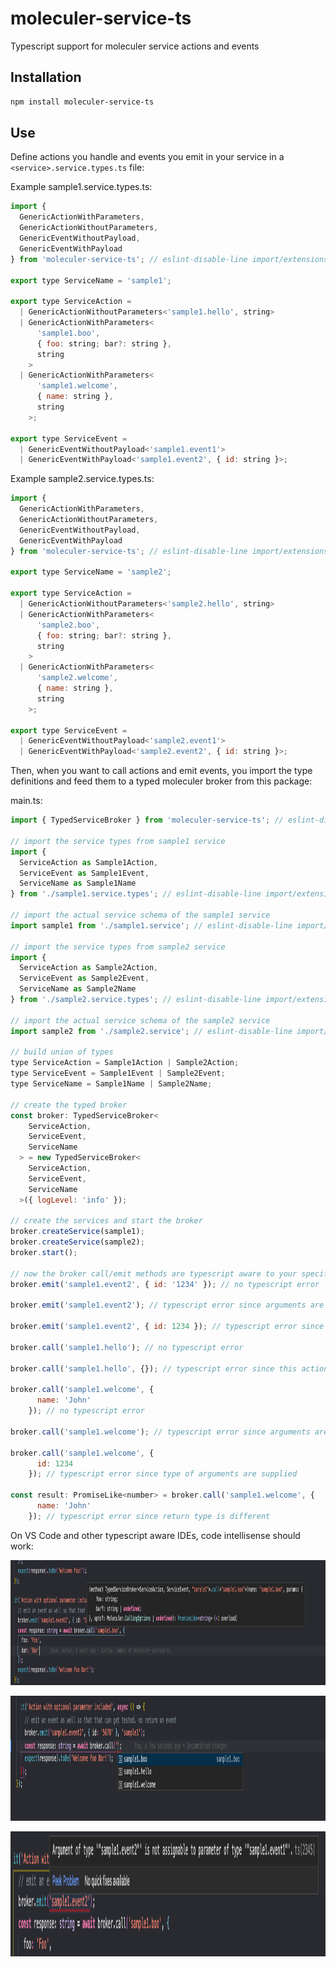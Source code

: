 # moleculer-service-ts
Typescript support for moleculer service actions and events


## Installation

```bash
npm install moleculer-service-ts
```

## Use

Define actions you handle and events you emit in your service in a ```<service>.service.types.ts``` file:

Example sample1.service.types.ts:

```js
import {
  GenericActionWithParameters,
  GenericActionWithoutParameters,
  GenericEventWithoutPayload,
  GenericEventWithPayload
} from 'moleculer-service-ts'; // eslint-disable-line import/extensions

export type ServiceName = 'sample1';

export type ServiceAction =
  | GenericActionWithoutParameters<'sample1.hello', string>
  | GenericActionWithParameters<
      'sample1.boo',
      { foo: string; bar?: string },
      string
    >
  | GenericActionWithParameters<
      'sample1.welcome',
      { name: string },
      string
    >;

export type ServiceEvent =
  | GenericEventWithoutPayload<'sample1.event1'>
  | GenericEventWithPayload<'sample1.event2', { id: string }>;
```

Example sample2.service.types.ts:
```js
import {
  GenericActionWithParameters,
  GenericActionWithoutParameters,
  GenericEventWithoutPayload,
  GenericEventWithPayload
} from 'moleculer-service-ts'; // eslint-disable-line import/extensions

export type ServiceName = 'sample2';

export type ServiceAction =
  | GenericActionWithoutParameters<'sample2.hello', string>
  | GenericActionWithParameters<
      'sample2.boo',
      { foo: string; bar?: string },
      string
    >
  | GenericActionWithParameters<
      'sample2.welcome',
      { name: string },
      string
    >;

export type ServiceEvent =
  | GenericEventWithoutPayload<'sample2.event1'>
  | GenericEventWithPayload<'sample2.event2', { id: string }>;
```

Then, when you want to call actions and emit events, you import the type definitions and feed them to a typed moleculer broker from this package:

main.ts:

```js
import { TypedServiceBroker } from 'moleculer-service-ts'; // eslint-disable-line import/extensions

// import the service types from sample1 service
import {
  ServiceAction as Sample1Action,
  ServiceEvent as Sample1Event,
  ServiceName as Sample1Name
} from './sample1.service.types'; // eslint-disable-line import/extensions

// import the actual service schema of the sample1 service
import sample1 from './sample1.service'; // eslint-disable-line import/extensions

// import the service types from sample2 service
import {
  ServiceAction as Sample2Action,
  ServiceEvent as Sample2Event,
  ServiceName as Sample2Name
} from './sample2.service.types'; // eslint-disable-line import/extensions

// import the actual service schema of the sample2 service
import sample2 from './sample2.service'; // eslint-disable-line import/extensions

// build union of types
type ServiceAction = Sample1Action | Sample2Action;
type ServiceEvent = Sample1Event | Sample2Event;
type ServiceName = Sample1Name | Sample2Name;

// create the typed broker
const broker: TypedServiceBroker<
    ServiceAction,
    ServiceEvent,
    ServiceName
  > = new TypedServiceBroker<
    ServiceAction,
    ServiceEvent,
    ServiceName
  >({ logLevel: 'info' });

// create the services and start the broker
broker.createService(sample1);
broker.createService(sample2);
broker.start();

// now the broker call/emit methods are typescript aware to your specific services
broker.emit('sample1.event2', { id: '1234' }); // no typescript error

broker.emit('sample1.event2'); // typescript error since arguments are expected

broker.emit('sample1.event2', { id: 1234 }); // typescript error since arguments are of wrong type

broker.call('sample1.hello'); // no typescript error

broker.call('sample1.hello', {}); // typescript error since this action does not take an argument

broker.call('sample1.welcome', {
      name: 'John'
    }); // no typescript error

broker.call('sample1.welcome'); // typescript error since arguments are expected

broker.call('sample1.welcome', {
      id: 1234
    }); // typescript error since type of arguments are supplied

const result: PromiseLike<number> = broker.call('sample1.welcome', {
      name: 'John'
    }); // typescript error since return type is different
```

On VS Code and other typescript aware IDEs, code intellisense should work:

<p align="center">
<img src="image1.png" width="1000" height="200" />
</p>

<p align="center">
<img src="image2.png" width="1000" height="200" />
</p>

<p align="center">
<img src="image3.png" width="1000" height="200" />
</p>
